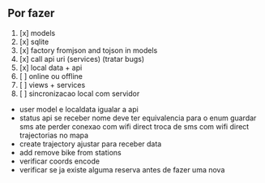 ## Por fazer

1. [x] models
2. [x] sqlite
3. [x] factory fromjson and tojson in models
4. [x] call api uri (services) (tratar bugs)
5. [x] local data + api 
6. [ ] online ou offline
7. [ ] views + services
8. [ ] sincronizacao local com servidor

- user model e localdata igualar a api
- status api se receber nome deve ter equivalencia para o enum
guardar sms ate perder conexao com wifi direct
troca de sms com wifi direct
trajectorias no mapa
- create trajectory ajustar para receber data
- add remove bike from stations
- verificar coords encode 
- verificar se ja existe alguma reserva antes de fazer uma nova